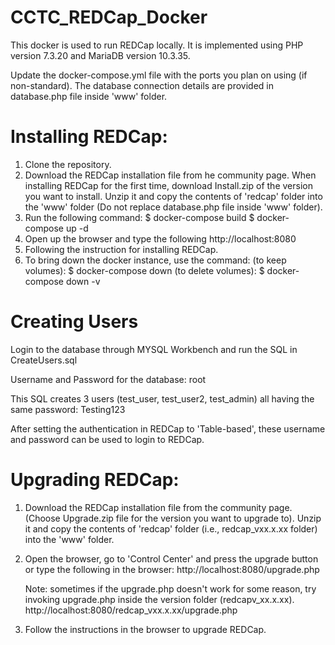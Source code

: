 # CCTC_REDCap_Docker

This docker is used to run REDCap locally. It is implemented using PHP version 7.3.20 and MariaDB version 10.3.35. 

Update the docker-compose.yml file with the ports you plan on using (if non-standard).
The database connection details are provided in database.php file inside 'www' folder.


# Installing REDCap:
1. Clone the repository.
2. Download the REDCap installation file from he community page. When installing REDCap for the first time, download Install.zip of the version you want to install. Unzip it and copy the contents of 'redcap' folder into the 'www' folder (Do not replace database.php file inside 'www' folder).
3. Run the following command:
    $ docker-compose build
    $ docker-compose up -d
4. Open up the browser and type the following
    http://localhost:8080
5. Following the instruction for installing REDCap. 
6. To bring down the docker instance, use the command:
    (to keep volumes): $ docker-compose down
    (to delete volumes): $ docker-compose down -v


# Creating Users
Login to the database through MYSQL Workbench and run the SQL in CreateUsers.sql

Username and Password for the database: root

This SQL creates 3 users (test_user, test_user2, test_admin) all having the same password: Testing123

After setting the authentication in REDCap to 'Table-based', these username and password can be used to login to REDCap.


# Upgrading REDCap:
1. Download the REDCap installation file from the community page. (Choose Upgrade.zip file for the version you want to upgrade to). Unzip it and copy the contents of 'redcap' folder (i.e., redcap_vxx.x.xx folder) into the 'www' folder.
2. Open the browser, go to 'Control Center' and press the upgrade button 
    or 
    type the following in the browser:
    http://localhost:8080/upgrade.php

    Note: sometimes if the upgrade.php doesn't work for some reason, try invoking upgrade.php inside the version folder (redcapv_xx.x.xx).
    http://localhost:8080/redcap_vxx.x.xx/upgrade.php
3. Follow the instructions in the browser to upgrade REDCap.

